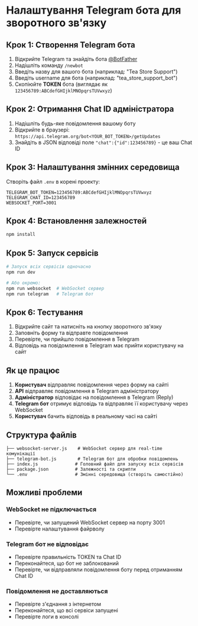 # Налаштування Telegram бота для зворотного зв'язку

## Крок 1: Створення Telegram бота

1. Відкрийте Telegram та знайдіть бота [@BotFather](https://t.me/botfather)
2. Надішліть команду `/newbot`
3. Введіть назву для вашого бота (наприклад: "Tea Store Support")
4. Введіть username для бота (наприклад: "tea_store_support_bot")
5. Скопіюйте **TOKEN** бота (виглядає як `123456789:ABCdefGHIjklMNOpqrsTUVwxyz`)

## Крок 2: Отримання Chat ID адміністратора

1. Надішліть будь-яке повідомлення вашому боту
2. Відкрийте в браузері: `https://api.telegram.org/bot<YOUR_BOT_TOKEN>/getUpdates`
3. Знайдіть в JSON відповіді поле `"chat":{"id":123456789}` - це ваш Chat ID

## Крок 3: Налаштування змінних середовища

Створіть файл `.env` в корені проекту:

```env
TELEGRAM_BOT_TOKEN=123456789:ABCdefGHIjklMNOpqrsTUVwxyz
TELEGRAM_CHAT_ID=123456789
WEBSOCKET_PORT=3001
```

## Крок 4: Встановлення залежностей

```bash
npm install
```

## Крок 5: Запуск сервісів

```bash
# Запуск всіх сервісів одночасно
npm run dev

# Або окремо:
npm run websocket  # WebSocket сервер
npm run telegram   # Telegram бот
```

## Крок 6: Тестування

1. Відкрийте сайт та натисніть на кнопку зворотного зв'язку
2. Заповніть форму та відправте повідомлення
3. Перевірте, чи прийшло повідомлення в Telegram
4. Відповідь на повідомлення в Telegram має прийти користувачу на сайт

## Як це працює

1. **Користувач** відправляє повідомлення через форму на сайті
2. **API** відправляє повідомлення в Telegram адміністратору
3. **Адміністратор** відповідає на повідомлення в Telegram (Reply)
4. **Telegram бот** отримує відповідь та відправляє її користувачу через WebSocket
5. **Користувач** бачить відповідь в реальному часі на сайті

## Структура файлів

```
├── websocket-server.js    # WebSocket сервер для real-time комунікації
├── telegram-bot.js        # Telegram бот для обробки повідомлень
├── index.js              # Головний файл для запуску всіх сервісів
├── package.json          # Залежності та скрипти
└── .env                  # Змінні середовища (створіть самостійно)
```

## Можливі проблеми

### WebSocket не підключається
- Перевірте, чи запущений WebSocket сервер на порту 3001
- Перевірте налаштування файрволу

### Telegram бот не відповідає
- Перевірте правильність TOKEN та Chat ID
- Переконайтеся, що бот не заблокований
- Перевірте, чи відправляли повідомлення боту перед отриманням Chat ID

### Повідомлення не доставляються
- Перевірте з'єднання з інтернетом
- Переконайтеся, що всі сервіси запущені
- Перевірте логи в консолі
